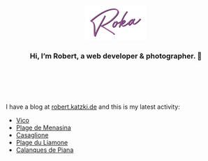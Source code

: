<div align="center">
  <br>
  <br>
  <br>
  <br>
  <a href="https://robert.katzki.de/">
    <img width="140" src="https://github.com/ro-ka/ro-ka/blob/master/logo.svg" alt="Roka">
  </a>
  <br>
  <h3>Hi, I’m Robert, a web developer & photographer. 👋</h3>
 
  <br>
  <br>
  <br>
  <br>
</div>

I have a blog at [robert.katzki.de](https://robert.katzki.de/) and this is my latest activity:
<!-- BLOG-POST-LIST:START -->
- [Vico](https://robert.katzki.de/photos/2024/vico)
- [Plage de Menasina](https://robert.katzki.de/photos/2024/plage-de-menasina)
- [Casaglione](https://robert.katzki.de/photos/2024/casaglione)
- [Plage du Liamone](https://robert.katzki.de/photos/2024/plage-du-liamone)
- [Calanques de Piana](https://robert.katzki.de/photos/2024/calanques-de-piana)
<!-- BLOG-POST-LIST:END -->
